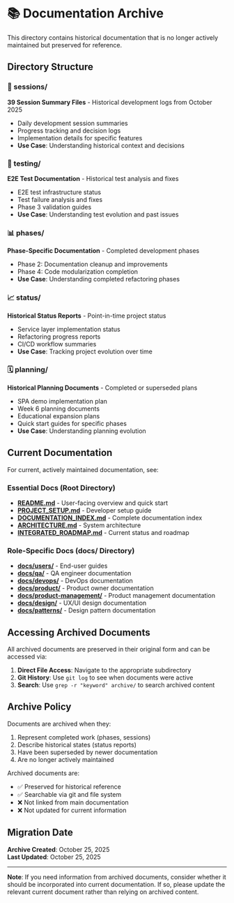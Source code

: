 # 📚 Documentation Archive

This directory contains historical documentation that is no longer actively maintained but preserved for reference.

## Directory Structure

### 📝 sessions/
**39 Session Summary Files** - Historical development logs from October 2025
- Daily development session summaries
- Progress tracking and decision logs
- Implementation details for specific features
- **Use Case**: Understanding historical context and decisions

### 🧪 testing/
**E2E Test Documentation** - Historical test analysis and fixes
- E2E test infrastructure status
- Test failure analysis and fixes
- Phase 3 validation guides
- **Use Case**: Understanding test evolution and past issues

### 📊 phases/
**Phase-Specific Documentation** - Completed development phases
- Phase 2: Documentation cleanup and improvements
- Phase 4: Code modularization completion
- **Use Case**: Understanding completed refactoring phases

### 📈 status/
**Historical Status Reports** - Point-in-time project status
- Service layer implementation status
- Refactoring progress reports
- CI/CD workflow summaries
- **Use Case**: Tracking project evolution over time

### 🗓️ planning/
**Historical Planning Documents** - Completed or superseded plans
- SPA demo implementation plan
- Week 6 planning documents
- Educational expansion plans
- Quick start guides for specific phases
- **Use Case**: Understanding planning evolution

## Current Documentation

For current, actively maintained documentation, see:

### Essential Docs (Root Directory)
- **[README.md](../README.md)** - User-facing overview and quick start
- **[PROJECT_SETUP.md](../PROJECT_SETUP.md)** - Developer setup guide
- **[DOCUMENTATION_INDEX.md](../DOCUMENTATION_INDEX.md)** - Complete documentation index
- **[ARCHITECTURE.md](../ARCHITECTURE.md)** - System architecture
- **[INTEGRATED_ROADMAP.md](../INTEGRATED_ROADMAP.md)** - Current status and roadmap

### Role-Specific Docs (docs/ Directory)
- **[docs/users/](../docs/users/)** - End-user guides
- **[docs/qa/](../docs/qa/)** - QA engineer documentation
- **[docs/devops/](../docs/devops/)** - DevOps documentation
- **[docs/product/](../docs/product/)** - Product owner documentation
- **[docs/product-management/](../docs/product-management/)** - Product management documentation
- **[docs/design/](../docs/design/)** - UX/UI design documentation
- **[docs/patterns/](../docs/patterns/)** - Design pattern documentation

## Accessing Archived Documents

All archived documents are preserved in their original form and can be accessed via:

1. **Direct File Access**: Navigate to the appropriate subdirectory
2. **Git History**: Use `git log` to see when documents were active
3. **Search**: Use `grep -r "keyword" archive/` to search archived content

## Archive Policy

Documents are archived when they:
1. Represent completed work (phases, sessions)
2. Describe historical states (status reports)
3. Have been superseded by newer documentation
4. Are no longer actively maintained

Archived documents are:
- ✅ Preserved for historical reference
- ✅ Searchable via git and file system
- ❌ Not linked from main documentation
- ❌ Not updated for current information

## Migration Date

**Archive Created**: October 25, 2025  
**Last Updated**: October 25, 2025

---

**Note**: If you need information from archived documents, consider whether it should be incorporated into current documentation. If so, please update the relevant current document rather than relying on archived content.
